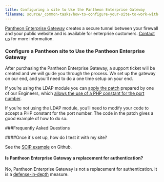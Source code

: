 ```yaml
---
title: Configuring a site to Use the Pantheon Enterprise Gateway
filename: source/_common-tasks/how-to-configure-your-site-to-work-with-the-pantheon-enterprise-gateway.md
---
```


[Pantheon Enterprise Gateway](https://www.getpantheon.com/pantheon-enterprise-gateway) creates a secure tunnel between your firewall and your public website and is available for enterprise customers. [Contact us](https://www.getpantheon.com/contact/enterprise) for more information.

### Configure a Pantheon site to Use the Pantheon Enterprise Gateway

After purchasing the Pantheon Enterprise Gateway, a support ticket will be created and we will guide you through the process. We set up the gateway on our end, and you'll need to do a one time setup on your end.

If you’re using the LDAP module you can [apply the patch](https://www.drupal.org/files/issues/ldap\_php-constant-port\_1.patch) prepared by one of our Engineers, which [allows the use of a PHP constant for the port number](https://www.drupal.org/node/2283273). 

If you’re not using the LDAP module, you’ll need to modify your code to accept a PHP constant for the port number. The code in the patch gives a good example of how to do so.

###Frequently Asked Questions

####Once it's set up, how do I test it with my site?

See the [SOIP example](https://github.com/pantheon-<wbr></wbr>systems/soip-example) on Github.

#### Is Pantheon Enterprise Gateway a replacement for authentication?

No, Pantheon Enterprise Gateway is not a replacement for authentication. It is a [defense-in-depth](http://en.wikipedia.org/wiki/Defense_in_depth_%28computing%29) measure.

